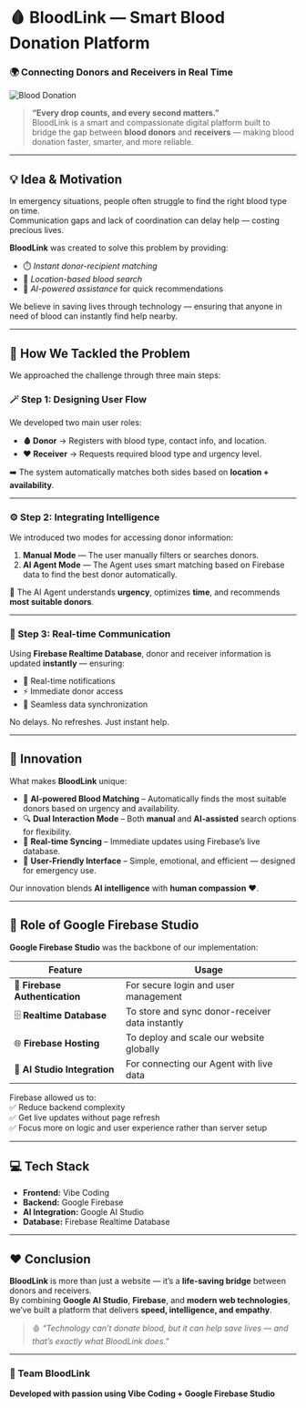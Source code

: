# 🩸 BloodLink — Smart Blood Donation Platform  

### 🌍 Connecting Donors and Receivers in Real Time  
![Blood Donation](https://static.vecteezy.com/system/resources/previews/008/191/708/non_2x/human-blood-donate-and-heart-rate-on-white-background-free-vector.jpg)

> **“Every drop counts, and every second matters.”**  
> BloodLink is a smart and compassionate digital platform built to bridge the gap between **blood donors** and **receivers** — making blood donation faster, smarter, and more reliable.  

---

## 💡 Idea & Motivation  

In emergency situations, people often struggle to find the right blood type on time.  
Communication gaps and lack of coordination can delay help — costing precious lives.  

**BloodLink** was created to solve this problem by providing:  
- ⏱️ *Instant donor-recipient matching*  
- 📍 *Location-based blood search*  
- 🤖 *AI-powered assistance* for quick recommendations  

We believe in saving lives through technology — ensuring that anyone in need of blood can instantly find help nearby.  

---

## 🧠 How We Tackled the Problem  

We approached the challenge through three main steps:  

### 🪄 Step 1: Designing User Flow  
We developed two main user roles:  
- **🩸 Donor** → Registers with blood type, contact info, and location.  
- **❤️ Receiver** → Requests required blood type and urgency level.  

➡️ The system automatically matches both sides based on **location + availability**.

---

### ⚙️ Step 2: Integrating Intelligence  
We introduced two modes for accessing donor information:  
1. **Manual Mode** — The user manually filters or searches donors.  
2. **AI Agent Mode** — The Agent uses smart matching based on Firebase data to find the best donor automatically.  

🤖 The AI Agent understands **urgency**, optimizes **time**, and recommends **most suitable donors**.  

---

### 🔁 Step 3: Real-time Communication  
Using **Firebase Realtime Database**, donor and receiver information is updated **instantly** — ensuring:  
- 🔔 Real-time notifications  
- ⚡ Immediate donor access  
- 🔄 Seamless data synchronization  

No delays. No refreshes. Just instant help.  

---

## 🚀 Innovation  

What makes **BloodLink** unique:  
- 🤖 **AI-powered Blood Matching** – Automatically finds the most suitable donors based on urgency and availability.  
- 🔍 **Dual Interaction Mode** – Both **manual** and **AI-assisted** search options for flexibility.  
- 💬 **Real-time Syncing** – Immediate updates using Firebase’s live database.  
- 🧭 **User-Friendly Interface** – Simple, emotional, and efficient — designed for emergency use.  

Our innovation blends **AI intelligence** with **human compassion** ❤️.  

---

## 🔧 Role of Google Firebase Studio  

**Google Firebase Studio** was the backbone of our implementation:  

| Feature | Usage |
|----------|--------|
| 🔐 **Firebase Authentication** | For secure login and user management |
| 🗄️ **Realtime Database** | To store and sync donor-receiver data instantly |
| 🌐 **Firebase Hosting** | To deploy and scale our website globally |
| 🧩 **AI Studio Integration** | For connecting our Agent with live data |

Firebase allowed us to:  
✅ Reduce backend complexity  
✅ Get live updates without page refresh  
✅ Focus more on logic and user experience rather than server setup  

---

## 💻 Tech Stack  

- **Frontend:** Vibe Coding  
- **Backend:** Google Firebase  
- **AI Integration:** Google AI Studio  
- **Database:** Firebase Realtime Database  

---

## ❤️ Conclusion  

**BloodLink** is more than just a website — it’s a **life-saving bridge** between donors and receivers.  
By combining **Google AI Studio**, **Firebase**, and **modern web technologies**, we’ve built a platform that delivers **speed, intelligence, and empathy**.  

> 🩸 *“Technology can’t donate blood, but it can help save lives — and that’s exactly what BloodLink does.”*  

---

### 👥 Team BloodLink  
**Developed with passion using Vibe Coding + Google Firebase Studio**